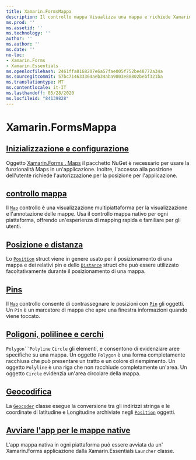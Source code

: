 ```yaml
---
title: Xamarin.FormsMappa
description: Il controllo mappa Visualizza una mappa e richiede Xamarin.Forms . Esegue il mapping del pacchetto NuGet.
ms.prod: ''
ms.assetid: ''
ms.technology: ''
author: ''
ms.author: ''
ms.date: ''
no-loc:
- Xamarin.Forms
- Xamarin.Essentials
ms.openlocfilehash: 2461ffa8168207e6a57fae005f752be48772a34a
ms.sourcegitcommit: 57bc714633364aeb34aba9803e88802bebf321ba
ms.translationtype: MT
ms.contentlocale: it-IT
ms.lasthandoff: 05/28/2020
ms.locfileid: "84139828"
---
```

# <a name="xamarinforms-map"></a>Xamarin.FormsMappa

## <a name="initialization-and-configuration"></a>[Inizializzazione e configurazione](setup.md)

Oggetto [ Xamarin.Forms . Maps](https://www.nuget.org/packages/Xamarin.Forms.Maps/) il pacchetto NuGet è necessario per usare la funzionalità Maps in un'applicazione. Inoltre, l'accesso alla posizione dell'utente richiede l'autorizzazione per la posizione per l'applicazione.

## <a name="map-control"></a>[controllo mappa](map.md)

Il [`Map`](xref:Xamarin.Forms.Maps.Map) controllo è una visualizzazione multipiattaforma per la visualizzazione e l'annotazione delle mappe. Usa il controllo mappa nativo per ogni piattaforma, offrendo un'esperienza di mapping rapida e familiare per gli utenti.

## <a name="position-and-distance"></a>[Posizione e distanza](position-distance.md)

Lo [`Position`](xref:Xamarin.Forms.Maps.Position) struct viene in genere usato per il posizionamento di una mappa e dei relativi pin e dello [`Distance`](xref:Xamarin.Forms.Maps.Distance) struct che può essere utilizzato facoltativamente durante il posizionamento di una mappa.

## <a name="pins"></a>[Pins](pins.md)

Il [`Map`](xref:Xamarin.Forms.Maps.Map) controllo consente di contrassegnare le posizioni con [`Pin`](xref:Xamarin.Forms.Maps.Pin) gli oggetti. Un `Pin` è un marcatore di mappa che apre una finestra informazioni quando viene toccato.

## <a name="polygons-polylines-and-circles"></a>[Poligoni, polilinee e cerchi](polygons.md)

`Polygon``Polyline` `Circle` gli elementi, e consentono di evidenziare aree specifiche su una mappa. Un oggetto `Polygon` è una forma completamente racchiusa che può presentare un tratto e un colore di riempimento. Un oggetto `Polyline` è una riga che non racchiude completamente un'area. Un oggetto `Circle` evidenzia un'area circolare della mappa.

## <a name="geocoding"></a>[Geocodifica](geocoder.md)

La [`Geocoder`](xref:Xamarin.Forms.Maps.Geocoder) classe esegue la conversione tra gli indirizzi stringa e le coordinate di latitudine e Longitudine archiviate negli [`Position`](xref:Xamarin.Forms.Maps.Position) oggetti.

## <a name="launch-the-native-map-app"></a>[Avviare l'app per le mappe native](native-map-app.md)

L'app mappa nativa in ogni piattaforma può essere avviata da un' Xamarin.Forms applicazione dalla Xamarin.Essentials `Launcher` classe.
